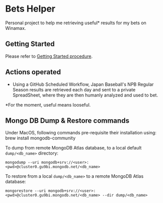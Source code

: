 # Bets Helper

Personal project to help me retrieving useful* results for my bets on Winamax.

## Getting Started

Please refer to [Getting Started procedure](./getting-started/README.md).

## Actions operated

* Using a GitHub Scheduled Workflow, Japan Baseball's NPB Regular Season results are retrieved each day and sent to a private SpreadSheet, where they are then humanly analyzed and used to bet.


*For the moment, useful means looseful.

## Mongo DB Dump & Restore commands

Under MacOS, following commands pre-requisite their installation using:
    brew install mongodb-community

To dump from remote MongoDB Atlas database, to a local default `dump/<db_name>` directory:

    mongodump --uri mongodb+srv://<user>:<pwd>@cluster0.gu9bi.mongodb.net/<db_name>

To restore from a local `dump/<db_name>` to a remote MongoDB Atlas database:

    mongorestore --uri mongodb+srv://<user>:<pwd>@cluster0.gu9bi.mongodb.net/<db_name> --dir dump/<db_name>